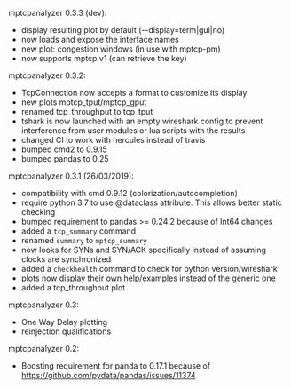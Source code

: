 mptcpanalyzer 0.3.3 (dev):
- display resulting plot by default (--display=term|gui|no)
- now loads and expose the interface names
- new plot: congestion windows (in use with mptcp-pm)
- now supports mptcp v1 (can retrieve the key)

mptcpanalyzer 0.3.2:
- TcpConnection now accepts a format to customize its display
- new plots mptcp_tput/mptcp_gput
- renamed tcp_throughput to tcp_tput
- tshark is now launched with an empty wireshark config to prevent interference from
	user modules or lua scripts with the results
- changed CI to work with hercules instead of travis
- bumped cmd2 to 0.9.15
- bumped pandas to 0.25

mptcpanalyzer 0.3.1 (26/03/2019):
- compatibility with cmd 0.9.12 (colorization/autocompletion)
- require python 3.7 to use @dataclass attribute. This allows better static checking
- bumped requirement to pandas >= 0.24.2 because of Int64 changes
- added a `tcp_summary` command
- renamed `summary` to `mptcp_summary`
- now looks for SYNs and SYN/ACK specifically instead of assuming clocks are synchronized
- added a `checkhealth` command to check for python version/wireshark
- plots now display their own help/examples instead of the generic one
- added a tcp_throughput plot


mptcpanalyzer 0.3:
- One Way Delay plotting
- reinjection qualifications

mptcpanalyzer 0.2:

- Boosting requirement for panda to 0.17.1 because of https://github.com/pydata/pandas/issues/11374
